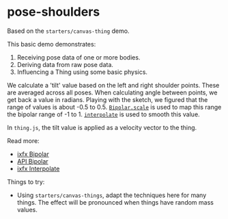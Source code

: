 # pose-shoulders

Based on the `starters/canvas-thing` demo.

This basic demo demonstrates:
1. Receiving pose data of one or more bodies.
2. Deriving data from raw pose data.
3. Influencing a Thing using some basic physics.

We calculate a 'tilt' value based on the left and right shoulder points. These are averaged across all poses. When calculating angle between points, we get back a value in radians. Playing with the sketch, we figured that the range of values is about -0.5 to 0.5. [`Bipolar.scale`](https://clinth.github.io/ixfx/functions/Data.Bipolar.scale.html) is used to map this range the bipolar range of -1 to 1. [`interpolate`](https://clinth.github.io/ixfx-docs/modulation/interpolate/) is used to smooth this value.

In `thing.js`, the tilt value is applied as a velocity vector to the thing.

Read more:
* [ixfx Bipolar](https://clinth.github.io/ixfx-docs/data/normalising/#bipolar-values)
* [API Bipolar](https://clinth.github.io/ixfx/modules/Data.Bipolar.html)
* [ixfx Interpolate](https://clinth.github.io/ixfx-docs/modulation/interpolate/)

Things to try:
* Using `starters/canvas-things`, adapt the techniques here for many things. The effect will be pronounced when things have random mass values.